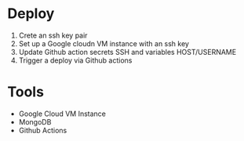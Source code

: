 # Deploy
1. Crete an ssh key pair
2. Set up a Google cloudn VM instance with an ssh key
3. Update Github action secrets SSH and variables HOST/USERNAME
4. Trigger a deploy via Github actions

# Tools
* Google Cloud VM Instance
* MongoDB
* Github Actions